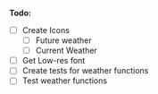 **Todo:**

- [ ] Create Icons
  - [ ] Future weather
  - [ ] Current Weather
- [ ] Get Low-res font
- [ ] Create tests for weather functions
- [ ] Test weather functions
